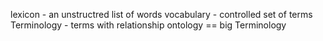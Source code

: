 
lexicon - an unstructred list of words 
vocabulary - controlled set of terms 
Terminology - terms with relationship
ontology == big Terminology